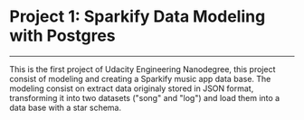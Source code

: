 # Project 1: Sparkify Data Modeling with Postgres

__________________________________________________


This is the first project of Udacity Engineering Nanodegree, this project consist of modeling and creating a Sparkify music app data base.
The modeling consist on extract data originaly stored in JSON format, transforming it into two datasets ("song" and "log") and load them into a data base with a star schema. 

